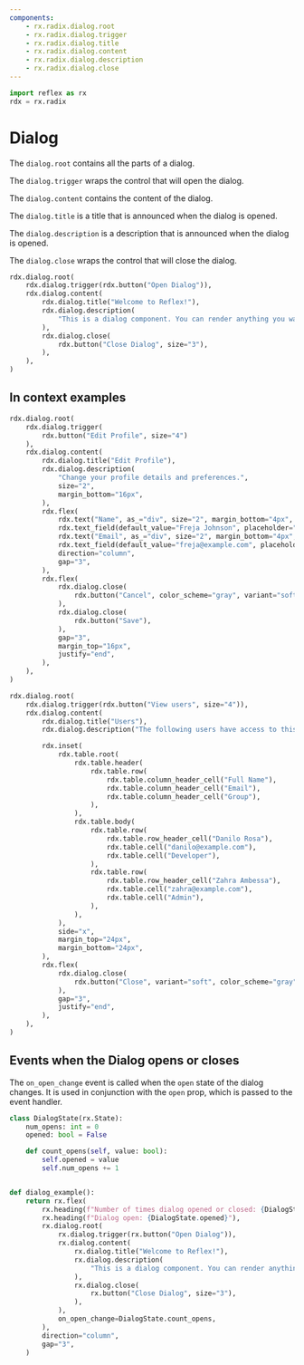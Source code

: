 ```yaml
---
components:
    - rx.radix.dialog.root
    - rx.radix.dialog.trigger
    - rx.radix.dialog.title
    - rx.radix.dialog.content
    - rx.radix.dialog.description
    - rx.radix.dialog.close
---
```


```python exec
import reflex as rx
rdx = rx.radix
```

# Dialog


The `dialog.root` contains all the parts of a dialog. 

The `dialog.trigger` wraps the control that will open the dialog.

The `dialog.content` contains the content of the dialog.

The `dialog.title` is a title that is announced when the dialog is opened.

The `dialog.description` is a description that is announced when the dialog is opened.

The `dialog.close` wraps the control that will close the dialog.


```python demo
rdx.dialog.root(
    rdx.dialog.trigger(rdx.button("Open Dialog")),
    rdx.dialog.content(
        rdx.dialog.title("Welcome to Reflex!"),
        rdx.dialog.description(
            "This is a dialog component. You can render anything you want in here.",
        ),
        rdx.dialog.close(
            rdx.button("Close Dialog", size="3"),
        ),
    ),
)
```



## In context examples 

```python demo
rdx.dialog.root(
    rdx.dialog.trigger(
        rdx.button("Edit Profile", size="4")
    ),
    rdx.dialog.content(
        rdx.dialog.title("Edit Profile"),
        rdx.dialog.description(
            "Change your profile details and preferences.",
            size="2",
            margin_bottom="16px",
        ),
        rdx.flex(
            rdx.text("Name", as_="div", size="2", margin_bottom="4px", weight="bold"),
            rdx.text_field(default_value="Freja Johnson", placeholder="Enter your name"),
            rdx.text("Email", as_="div", size="2", margin_bottom="4px", weight="bold"),
            rdx.text_field(default_value="freja@example.com", placeholder="Enter your email"),
            direction="column",
            gap="3",
        ),
        rdx.flex(
            rdx.dialog.close(
                rdx.button("Cancel", color_scheme="gray", variant="soft"),
            ),
            rdx.dialog.close(
                rdx.button("Save"),
            ),
            gap="3",
            margin_top="16px",
            justify="end",
        ),
    ),
)
```


```python demo
rdx.dialog.root(
    rdx.dialog.trigger(rdx.button("View users", size="4")),
    rdx.dialog.content(
        rdx.dialog.title("Users"),
        rdx.dialog.description("The following users have access to this project."),

        rdx.inset(
            rdx.table.root(
                rdx.table.header(
                    rdx.table.row(
                        rdx.table.column_header_cell("Full Name"),
                        rdx.table.column_header_cell("Email"),
                        rdx.table.column_header_cell("Group"),
                    ),
                ),
                rdx.table.body(
                    rdx.table.row(
                        rdx.table.row_header_cell("Danilo Rosa"),
                        rdx.table.cell("danilo@example.com"),
                        rdx.table.cell("Developer"),
                    ),
                    rdx.table.row(
                        rdx.table.row_header_cell("Zahra Ambessa"),
                        rdx.table.cell("zahra@example.com"),
                        rdx.table.cell("Admin"),
                    ),
                ),
            ),
            side="x",
            margin_top="24px",
            margin_bottom="24px",
        ),
        rdx.flex(
            rdx.dialog.close(
                rdx.button("Close", variant="soft", color_scheme="gray"),
            ),
            gap="3",
            justify="end",
        ),
    ),
)
```


## Events when the Dialog opens or closes

The `on_open_change` event is called when the `open` state of the dialog changes. It is used in conjunction with the `open` prop, which is passed to the event handler.

```python demo exec
class DialogState(rx.State):
    num_opens: int = 0
    opened: bool = False

    def count_opens(self, value: bool):
        self.opened = value
        self.num_opens += 1


def dialog_example():
    return rx.flex(
        rx.heading(f"Number of times dialog opened or closed: {DialogState.num_opens}"),
        rx.heading(f"Dialog open: {DialogState.opened}"),
        rx.dialog.root(
            rx.dialog.trigger(rx.button("Open Dialog")),
            rx.dialog.content(
                rx.dialog.title("Welcome to Reflex!"),
                rx.dialog.description(
                    "This is a dialog component. You can render anything you want in here.",
                ),
                rx.dialog.close(
                    rx.button("Close Dialog", size="3"),
                ),
            ),
            on_open_change=DialogState.count_opens,
        ),
        direction="column",
        gap="3",
    )
```